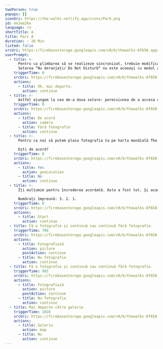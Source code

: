 ```yaml
---
twoPerson: true
popups: []
iconUri: https://the-walks.netlify.app/icons/Park.png
id: eeJee2ke
language: ro
shortTitle: A
title: Parc A
duration: ~ 20 Min
listed: false
srcUri: https://firebasestorage.googleapis.com/v0/b/thewalks-8f658.appspot.com/o/mp3%2Fapi-v1%2Fro_eeJee2ke%2Fwalk_8_PARK__RO__A__.mp3?alt=media&token=41c7a184-26ec-4a15-a9ca-b000f890c784
userPrompt:
  - title: >-
      Pentru ca plimbarea să se realizeze sincronizat, trebuie modificate câteva setări. Să începem cu cea mai ușoară: funcția “Nu deranjați / Do Not Disturb “.
      Setarea “Nu deranjați/ Do Not Disturb“ nu este aceeași cu modul avion. Această setare te menține conectat la internet în timpul plimbării. De pe iOS (Apple), accesează "Setări". Activează acolo opțiunea "Nu deranjați/ Do Not Disturb". În cazul majorității dispozitivelor Android (Google), vei găsi această funcție la Setări → Sunete → Nu deranjați.
    triggerTime: 0
    srcUri: https://firebasestorage.googleapis.com/v0/b/thewalks-8f658.appspot.com/o/static%2Fmedias%2Fmulti_Zeubeel8_loop.mp3?alt=media&token=88349085-3303-48b9-bdc6-fd7b09519a26
    actions:
      - title: Ok, mai departe.
        action: continue
  - title: >-
      Astfel ajungem la cea de-a doua setare: permisiunea de a accesa camera foto. Nu îți face griji, nu încercăm să preluăm controlul asupra dispozitivului tău. Este vorba doar de posibilitatea de a face o fotografie în timpul plimbării, folosind camera foto a telefonului, și de a încărca poza în aplicație. Avem nevoie de permisiunea ta pentru a face acest lucru.
    triggerTime: 0
    srcUri: https://firebasestorage.googleapis.com/v0/b/thewalks-8f658.appspot.com/o/static%2Fmedias%2Fmulti_Zeubeel8_loop.mp3?alt=media&token=88349085-3303-48b9-bdc6-fd7b09519a26
    actions:
      - title: De acord
        action: camera
      - title: Fără fotografie
        action: continue
  - title: >-
      Pentru ca noi să putem plasa fotografia ta pe harta mondială The Walks, avem nevoie de coordonatele tale GPS. Acestea vor fi salvate în fișierul cu fotografii.

      Ești de acord?
    triggerTime: 0
    srcUri: https://firebasestorage.googleapis.com/v0/b/thewalks-8f658.appspot.com/o/static%2Fmedias%2Fmulti_Zeubeel8_loop.mp3?alt=media&token=88349085-3303-48b9-bdc6-fd7b09519a26
    actions:
      - title: Yes
        action: geoLocation
      - title: No
        action: continue
  - title: >-
      Îți mulțumim pentru încrederea acordată. Asta a fost tot. Și acum, să pornim! Apăsați butonul în același timp.

      Numărați împreună: 3. 2. 1.
    triggerTime: 0
    srcUri: https://firebasestorage.googleapis.com/v0/b/thewalks-8f658.appspot.com/o/static%2Fmedias%2Fmulti_Zeubeel8_loop.mp3?alt=media&token=88349085-3303-48b9-bdc6-fd7b09519a26
    actions:
      - title: Start
        action: continue
  - title: Fă o fotografie și continuă sau continuă fără fotografie.
    triggerTime: 786
    srcUri: https://firebasestorage.googleapis.com/v0/b/thewalks-8f658.appspot.com/o/mp3%2Fapi-v1%2Fro_eeJee2ke%2Fwalk_8_PARK__Loop_Foto__RO__13_06min_.mp3?alt=media&token=0b87cd6f-dbf5-4ce4-8da4-749dd9dd540f
    actions:
      - title: Fotografiază
        action: picture
        postAction: continue
      - title: Nu fotografia
        action: continue
  - title: Fă o fotografie și continuă sau continuă fără fotografie.
    triggerTime: 992
    srcUri: https://firebasestorage.googleapis.com/v0/b/thewalks-8f658.appspot.com/o/mp3%2Fapi-v1%2Fro_eeJee2ke%2Fwalk_8_Loop_Foto_2_RO_16_31_865min_.mp3?alt=media&token=31c48a31-cf6a-4fc7-92e7-b79acb536f70
    actions:
      - title: Fotografiază
        action: picture
        postAction: continue
      - title: Nu fotografia
        action: continue
  - title: Mai departe către galerie
    triggerTime: 1028
    srcUri: https://firebasestorage.googleapis.com/v0/b/thewalks-8f658.appspot.com/o/static%2Fmedias%2Fmulti_Zeubeel8_loop.mp3?alt=media&token=88349085-3303-48b9-bdc6-fd7b09519a26
    actions:
      - title: Galerie
        action: map
      - title: Nu
        action: continue
---
```

